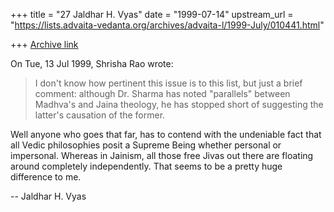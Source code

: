 +++
title = "27 Jaldhar H. Vyas"
date = "1999-07-14"
upstream_url = "https://lists.advaita-vedanta.org/archives/advaita-l/1999-July/010441.html"

+++
[Archive link](https://lists.advaita-vedanta.org/archives/advaita-l/1999-July/010441.html)

On Tue, 13 Jul 1999, Shrisha Rao wrote:

> I don't know how pertinent this issue is to this list, but just a brief
> comment: although Dr. Sharma has noted "parallels" between Madhva's and
> Jaina theology, he has stopped short of suggesting the latter's causation
> of the former.

Well anyone who goes that far, has to contend with the undeniable fact
that all Vedic philosophies posit a Supreme Being whether personal or
impersonal.  Whereas in Jainism, all those free Jivas out there are
floating around completely independently.  That seems to be a pretty huge
difference to me.

--
Jaldhar H. Vyas <jaldhar at braincells.com>

